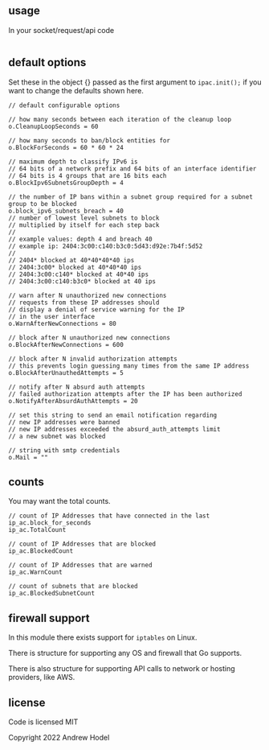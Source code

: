 ## usage

In your socket/request/api code

```
```

## default options

Set these in the object {} passed as the first argument to `ipac.init();` if you want to change the defaults shown here.

```
// default configurable options

// how many seconds between each iteration of the cleanup loop
o.CleanupLoopSeconds = 60

// how many seconds to ban/block entities for
o.BlockForSeconds = 60 * 60 * 24

// maximum depth to classify IPv6 is
// 64 bits of a network prefix and 64 bits of an interface identifier
// 64 bits is 4 groups that are 16 bits each
o.BlockIpv6SubnetsGroupDepth = 4

// the number of IP bans within a subnet group required for a subnet group to be blocked
o.block_ipv6_subnets_breach = 40
// number of lowest level subnets to block
// multiplied by itself for each step back
//
// example values: depth 4 and breach 40
// example ip: 2404:3c00:c140:b3c0:5d43:d92e:7b4f:5d52
//
// 2404* blocked at 40*40*40*40 ips
// 2404:3c00* blocked at 40*40*40 ips
// 2404:3c00:c140* blocked at 40*40 ips
// 2404:3c00:c140:b3c0* blocked at 40 ips

// warn after N unauthorized new connections
// requests from these IP addresses should
// display a denial of service warning for the IP
// in the user interface
o.WarnAfterNewConnections = 80

// block after N unauthorized new connections
o.BlockAfterNewConnections = 600

// block after N invalid authorization attempts
// this prevents login guessing many times from the same IP address
o.BlockAfterUnauthedAttempts = 5

// notify after N absurd auth attempts
// failed authorization attempts after the IP has been authorized
o.NotifyAfterAbsurdAuthAttempts = 20

// set this string to send an email notification regarding
// new IP addresses were banned
// new IP addresses exceeded the absurd_auth_attempts limit
// a new subnet was blocked

// string with smtp credentials
o.Mail = ""
```

## counts

You may want the total counts.

```
// count of IP Addresses that have connected in the last ip_ac.block_for_seconds
ip_ac.TotalCount

// count of IP Addresses that are blocked
ip_ac.BlockedCount

// count of IP Addresses that are warned
ip_ac.WarnCount

// count of subnets that are blocked
ip_ac.BlockedSubnetCount
```

## firewall support

In this module there exists support for `iptables` on Linux.

There is structure for supporting any OS and firewall that Go supports.

There is also structure for supporting API calls to network or hosting providers, like AWS.

## license

Code is licensed MIT

Copyright 2022 Andrew Hodel
